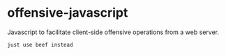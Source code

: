 # offensive-javascript
Javascript to facilitate client-side offensive operations from a web server. 

    just use beef instead
